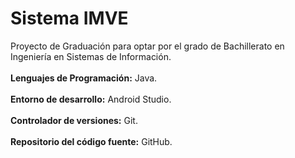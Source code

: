 # **Sistema IMVE**
Proyecto de Graduación para optar por el grado de Bachillerato en Ingeniería en Sistemas de Información.<br><br>
**Lenguajes de Programación:** Java.<br><br>
**Entorno de desarrollo:** Android Studio.<br><br>
**Controlador de versiones:** Git.<br><br>
**Repositorio del código fuente:** GitHub.

